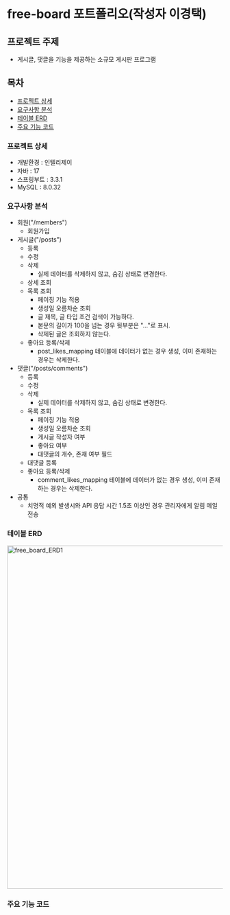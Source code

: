 # free-board 포트폴리오(작성자 이경택)
## 프로젝트 주제
- 게시글, 댓글을 기능을 제공하는 소규모 게시판 프로그램

## 목차
- [프로젝트 상세](#프로젝트-상석세)
- [요구사항 분석](#요구사항-분석)
- [테이블 ERD](#테이블-ERD)
- [주요 기능 코드](#주요-기능-코드)

### 프로젝트 상세
- 개발환경 : 인텔리제이
- 자바 : 17
- 스프링부트 : 3.3.1
- MySQL : 8.0.32

### 요구사항 분석
- 회원("/members")
  - 회원가입
- 게시글("/posts")
  - 등록
  - 수정
  - 삭제
    - 실제 데이터를 삭제하지 않고, 숨김 상태로 변경한다.
  - 상세 조회
  - 목록 조회
    - 페이징 기능 적용
    - 생성일 오름차순 조회
    - 글 제목, 글 타입 조건 검색이 가능하다.
    - 본문의 길이가 100을 넘는 경우 뒷부분은 "..."로 표시.
    - 삭제된 글은 조회하지 않는다.
  - 좋아요 등록/삭제
    - post_likes_mapping 테이블에 데이터가 없는 경우 생성, 이미 존재하는 경우는 삭제한다. 
- 댓글("/posts/comments")
  - 등록
  - 수정
  - 삭제
    - 실제 데이터를 삭제하지 않고, 숨김 상태로 변경한다.
  - 목록 조회
    - 페이징 기능 적용
    - 생성일 오름차순 조회
    - 게시글 작성자 여부
    - 좋아요 여부
    - 대댓글의 개수, 존재 여부 필드
  - 대댓글 등록
  - 좋아요 등록/삭제
    - comment_likes_mapping 테이블에 데이터가 없는 경우 생성, 이미 존재하는 경우는 삭제한다.
- 공통
  - 치명적 예외 발생시와 API 응답 시간 1.5초 이상인 경우 관리자에게 알림 메일 전송

### 테이블 ERD
<img width="800" alt="free_board_ERD1" src="https://github.com/user-attachments/assets/b9e27313-f564-49a3-9d3d-edf89bbe6013">

### 주요 기능 코드
